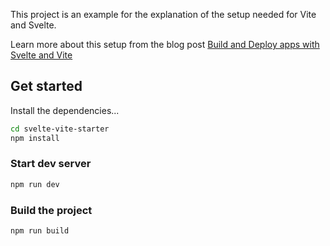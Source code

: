 This project is an example for the explanation of the setup needed for Vite and Svelte.

Learn more about this setup from the blog post [Build and Deploy apps with Svelte and Vite](https://www.eternaldev.com/blog/build-and-deploy-apps-with-svelte-and-vite/)

## Get started

Install the dependencies...

```bash
cd svelte-vite-starter
npm install
```

### Start dev server

```bash
npm run dev
```

### Build the project
```bash
npm run build
```
